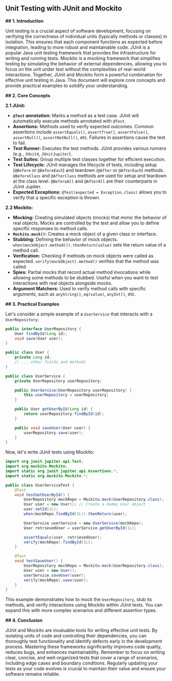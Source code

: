 ## Unit Testing with JUnit and Mockito

**## 1. Introduction**

Unit testing is a crucial aspect of software development, focusing on verifying the correctness of individual units (typically methods or classes) in isolation.  This ensures that each component functions as expected before integration, leading to more robust and maintainable code.  JUnit is a popular Java unit testing framework that provides the infrastructure for writing and running tests. Mockito is a mocking framework that simplifies testing by simulating the behavior of external dependencies, allowing you to focus on the unit under test without the complexities of real-world interactions.  Together, JUnit and Mockito form a powerful combination for effective unit testing in Java. This document will explore core concepts and provide practical examples to solidify your understanding.


**## 2. Core Concepts**

**2.1 JUnit:**

* **`@Test` annotation:** Marks a method as a test case.  JUnit will automatically execute methods annotated with `@Test`.
* **Assertions:**  Methods used to verify expected outcomes.  Common assertions include `assertEquals()`, `assertTrue()`, `assertFalse()`, `assertNull()`, `assertNotNull()`, etc.  Failures in assertions cause the test to fail.
* **Test Runner:**  Executes the test methods.  JUnit provides various runners (e.g., `JUnit4`, `JUnitJupiter`).
* **Test Suites:**  Group multiple test classes together for efficient execution.
* **Test Lifecycle:**  JUnit manages the lifecycle of tests, including setup (`@Before` or `@BeforeEach`) and teardown (`@After` or `@AfterEach`) methods.  `@BeforeClass` and `@AfterClass` methods are used for setup and teardown at the class level.  `@BeforeAll` and `@AfterAll` are their counterparts in JUnit Jupiter.
* **Expected Exceptions:**  `@Test(expected = Exception.class)` allows you to verify that a specific exception is thrown.


**2.2 Mockito:**

* **Mocking:**  Creating simulated objects (mocks) that mimic the behavior of real objects.  Mocks are controlled by the test and allow you to define specific responses to method calls.
* **`Mockito.mock()`:** Creates a mock object of a given class or interface.
* **Stubbing:**  Defining the behavior of mock objects.  `when(mockObject.method()).thenReturn(value)` sets the return value of a method call.
* **Verification:**  Checking if methods on mock objects were called as expected.  `verify(mockObject).method()` verifies that the method was called.
* **Spies:**  Partial mocks that record actual method invocations while allowing some methods to be stubbed.  Useful when you want to test interactions with real objects alongside mocks.
* **Argument Matchers:**  Used to verify method calls with specific arguments, such as `anyString()`, `eq(value)`, `anyInt()`, etc.


**## 3. Practical Examples**

Let's consider a simple example of a `UserService` that interacts with a `UserRepository`:

```java
public interface UserRepository {
    User findById(Long id);
    void save(User user);
}

public class User {
    private Long id;
    // ... other fields and methods
}

public class UserService {
    private UserRepository userRepository;

    public UserService(UserRepository userRepository) {
        this.userRepository = userRepository;
    }

    public User getUserById(Long id) {
        return userRepository.findById(id);
    }

    public void saveUser(User user) {
        userRepository.save(user);
    }
}
```

Now, let's write JUnit tests using Mockito:

```java
import org.junit.jupiter.api.Test;
import org.mockito.Mockito;
import static org.junit.jupiter.api.Assertions.*;
import static org.mockito.Mockito.*;

public class UserServiceTest {
    @Test
    void testGetUserById() {
        UserRepository mockRepo = Mockito.mock(UserRepository.class);
        User user = new User(); // Create a dummy User object
        user.setId(1L);
        when(mockRepo.findById(1L)).thenReturn(user);

        UserService userService = new UserService(mockRepo);
        User retrievedUser = userService.getUserById(1L);

        assertEquals(user, retrievedUser);
        verify(mockRepo).findById(1L);
    }

    @Test
    void testSaveUser() {
        UserRepository mockRepo = Mockito.mock(UserRepository.class);
        User user = new User();
        userService.saveUser(user);
        verify(mockRepo).save(user);
    }
}

```

This example demonstrates how to mock the `UserRepository`, stub its methods, and verify interactions using Mockito within JUnit tests.  You can expand this with more complex scenarios and different assertion types.


**## 4. Conclusion**

JUnit and Mockito are invaluable tools for writing effective unit tests.  By isolating units of code and controlling their dependencies, you can thoroughly test functionality and identify defects early in the development process. Mastering these frameworks significantly improves code quality, reduces bugs, and enhances maintainability. Remember to focus on writing clear, concise, and well-organized tests that cover a range of scenarios, including edge cases and boundary conditions.  Regularly updating your tests as your code evolves is crucial to maintain their value and ensure your software remains reliable.